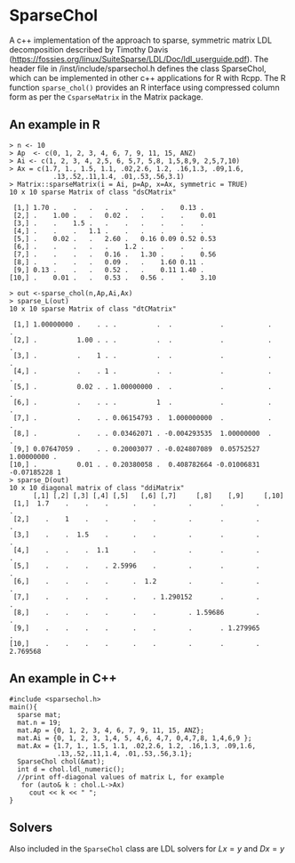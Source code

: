 # SparseChol

A c++ implementation of the approach to sparse, symmetric matrix LDL decomposition described by Timothy Davis (https://fossies.org/linux/SuiteSparse/LDL/Doc/ldl_userguide.pdf).
The header file in /inst/include/sparsechol.h defines the class SparseChol, which can be implemented in other c++ applications for R with Rcpp. The R function
`sparse_chol()` provides an R interface using compressed column form as per the `CsparseMatrix` in the Matrix package.

## An example in R
```
> n <- 10
> Ap  <- c(0, 1, 2, 3, 4, 6, 7, 9, 11, 15, ANZ)
> Ai <- c(1, 2, 3, 4, 2,5, 6, 5,7, 5,8, 1,5,8,9, 2,5,7,10)
> Ax = c(1.7, 1., 1.5, 1.1, .02,2.6, 1.2, .16,1.3, .09,1.6,
           .13,.52,.11,1.4, .01,.53,.56,3.1)
> Matrix::sparseMatrix(i = Ai, p=Ap, x=Ax, symmetric = TRUE)
10 x 10 sparse Matrix of class "dsCMatrix"
                                                    
 [1,] 1.70 .    .   .   .    .   .    .    0.13 .   
 [2,] .    1.00 .   .   0.02 .   .    .    .    0.01
 [3,] .    .    1.5 .   .    .   .    .    .    .   
 [4,] .    .    .   1.1 .    .   .    .    .    .   
 [5,] .    0.02 .   .   2.60 .   0.16 0.09 0.52 0.53
 [6,] .    .    .   .   .    1.2 .    .    .    .   
 [7,] .    .    .   .   0.16 .   1.30 .    .    0.56
 [8,] .    .    .   .   0.09 .   .    1.60 0.11 .   
 [9,] 0.13 .    .   .   0.52 .   .    0.11 1.40 .   
[10,] .    0.01 .   .   0.53 .   0.56 .    .    3.10
           
> out <-sparse_chol(n,Ap,Ai,Ax)
> sparse_L(out)
10 x 10 sparse Matrix of class "dtCMatrix"
                                                                             
 [1,] 1.00000000 .    . . .          .  .            .           .          .
 [2,] .          1.00 . . .          .  .            .           .          .
 [3,] .          .    1 . .          .  .            .           .          .
 [4,] .          .    . 1 .          .  .            .           .          .
 [5,] .          0.02 . . 1.00000000 .  .            .           .          .
 [6,] .          .    . . .          1  .            .           .          .
 [7,] .          .    . . 0.06154793 .  1.000000000  .           .          .
 [8,] .          .    . . 0.03462071 . -0.004293535  1.00000000  .          .
 [9,] 0.07647059 .    . . 0.20003077 . -0.024807089  0.05752527  1.00000000 .
[10,] .          0.01 . . 0.20380058 .  0.408782664 -0.01006831 -0.07185228 1
> sparse_D(out)
10 x 10 diagonal matrix of class "ddiMatrix"
      [,1] [,2] [,3] [,4] [,5]   [,6] [,7]     [,8]    [,9]     [,10]   
 [1,]  1.7    .    .    .      .    .        .       .        .        .
 [2,]    .    1    .    .      .    .        .       .        .        .
 [3,]    .    .  1.5    .      .    .        .       .        .        .
 [4,]    .    .    .  1.1      .    .        .       .        .        .
 [5,]    .    .    .    . 2.5996    .        .       .        .        .
 [6,]    .    .    .    .      .  1.2        .       .        .        .
 [7,]    .    .    .    .      .    . 1.290152       .        .        .
 [8,]    .    .    .    .      .    .        . 1.59686        .        .
 [9,]    .    .    .    .      .    .        .       . 1.279965        .
[10,]    .    .    .    .      .    .        .       .        . 2.769568
```

## An example in C++
```
#include <sparsechol.h>
main(){
  sparse mat;
  mat.n = 19;
  mat.Ap = {0, 1, 2, 3, 4, 6, 7, 9, 11, 15, ANZ};
  mat.Ai = {0, 1, 2, 3, 1,4, 5, 4,6, 4,7, 0,4,7,8, 1,4,6,9 };
  mat.Ax = {1.7, 1., 1.5, 1.1, .02,2.6, 1.2, .16,1.3, .09,1.6,
            .13,.52,.11,1.4, .01,.53,.56,3.1};
  SparseChol chol(&mat);
  int d = chol.ldl_numeric();
  //print off-diagonal values of matrix L, for example
   for (auto& k : chol.L->Ax)
     cout << k << " ";
}
```

## Solvers
Also included in the `SparseChol` class are LDL solvers for $Lx=y$ and $Dx=y$
